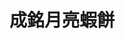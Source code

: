 ---
title: "成銘月亮蝦餅"
description: "成銘月亮蝦餅"
layout: shop
keywords:
  - 美食競賽
  - 台灣美食
  - 美食精選
datePublished: "2025-06-30"
dateModified: "2025-07-05"
city: "新北市"
district: "永和區"
address: "新北市永和區保平路18巷2號"
phone: "0979888215"
geo: "25.00835352193154, 121.51146774306527"
google_map: "https://maps.app.goo.gl/6JugaaFyeRSPZ2uu5"
footinder: "https://footinder.com.tw/%E6%96%B0%E5%8C%97%E5%B8%82%E6%B0%B8%E5%92%8C%E5%8D%80/362039/"
official: "https://www.instagram.com/chmin888/"
award:
  - name: "夜市王"
    year: "2024"
    entries:
      - nightMarket: "樂華夜市"
        food_type: "雞排"
        rank: "第六名"
      - nightMarket: "樂華夜市"
        food_type: "海鮮"
        rank: "第二名"

---